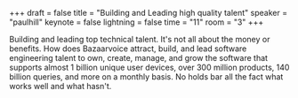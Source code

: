 +++
draft = false
title = "Building and Leading high quality talent"
speaker = "paulhill"
keynote = false
lightning = false
time = "11"
room = "3"
+++

Building and leading top technical talent. It's not all about the money or benefits. How does Bazaarvoice attract, build, and lead software engineering talent to own, create, manage, and grow the software that supports almost 1 billion unique user devices, over 300 million products, 140 billion queries, and more on a monthly basis. No holds bar all the fact what works well and what hasn't.